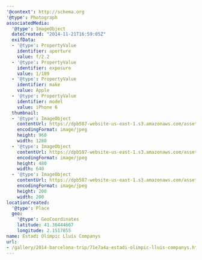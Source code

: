 ```yaml
---
'@context': http://schema.org
'@type': Photograph
associatedMedia:
  '@type': ImageObject
  dateCreated: "2014-11-21T16:59:05Z"
  exifData:
  - '@type': PropertyValue
    identifier: aperture
    value: f/2.2
  - '@type': PropertyValue
    identifier: exposure
    value: 1/189
  - '@type': PropertyValue
    identifier: make
    value: Apple
  - '@type': PropertyValue
    identifier: model
    value: iPhone 6
  thumbnail:
  - '@type': ImageObject
    contentUrl: https://dpb587-website-us-east-1.s3.amazonaws.com/asset/gallery/2014-barcelona-trip/71e7a4a-estadi-olimpic-lluis-companys~1280.jpg
    encodingFormat: image/jpeg
    height: 960
    width: 1280
  - '@type': ImageObject
    contentUrl: https://dpb587-website-us-east-1.s3.amazonaws.com/asset/gallery/2014-barcelona-trip/71e7a4a-estadi-olimpic-lluis-companys~640w.jpg
    encodingFormat: image/jpeg
    height: 480
    width: 640
  - '@type': ImageObject
    contentUrl: https://dpb587-website-us-east-1.s3.amazonaws.com/asset/gallery/2014-barcelona-trip/71e7a4a-estadi-olimpic-lluis-companys~200x200.jpg
    encodingFormat: image/jpeg
    height: 200
    width: 200
locationCreated:
  '@type': Place
  geo:
    '@type': GeoCoordinates
    latitude: 41.36444667
    longitude: 2.1517055
name: Estadi Olímpic Lluís Companys
url:
- /gallery/2014-barcelona-trip/71e7a4a-estadi-olimpic-lluis-companys.html
---
```

